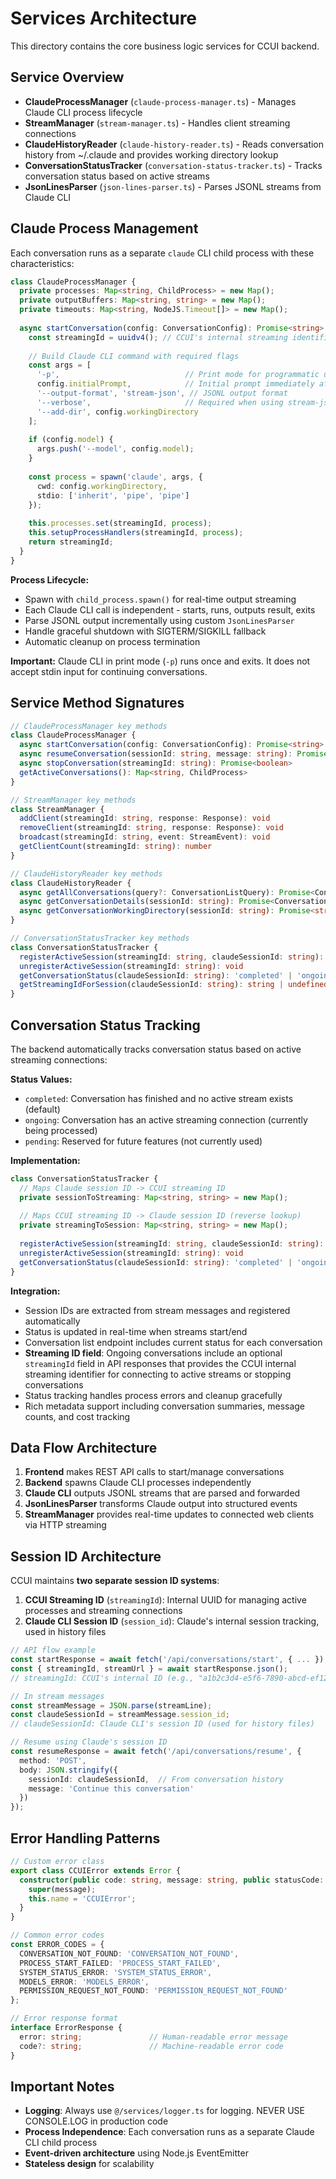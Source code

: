 # Services Architecture

This directory contains the core business logic services for CCUI backend.

## Service Overview

- **ClaudeProcessManager** (`claude-process-manager.ts`) - Manages Claude CLI process lifecycle
- **StreamManager** (`stream-manager.ts`) - Handles client streaming connections  
- **ClaudeHistoryReader** (`claude-history-reader.ts`) - Reads conversation history from ~/.claude and provides working directory lookup
- **ConversationStatusTracker** (`conversation-status-tracker.ts`) - Tracks conversation status based on active streams
- **JsonLinesParser** (`json-lines-parser.ts`) - Parses JSONL streams from Claude CLI

## Claude Process Management

Each conversation runs as a separate `claude` CLI child process with these characteristics:

```typescript
class ClaudeProcessManager {
  private processes: Map<string, ChildProcess> = new Map();
  private outputBuffers: Map<string, string> = new Map();
  private timeouts: Map<string, NodeJS.Timeout[]> = new Map();
  
  async startConversation(config: ConversationConfig): Promise<string> {
    const streamingId = uuidv4(); // CCUI's internal streaming identifier
    
    // Build Claude CLI command with required flags
    const args = [
      '-p',                            // Print mode for programmatic use
      config.initialPrompt,            // Initial prompt immediately after -p
      '--output-format', 'stream-json', // JSONL output format
      '--verbose',                     // Required when using stream-json with print mode
      '--add-dir', config.workingDirectory
    ];
    
    if (config.model) {
      args.push('--model', config.model);
    }
    
    const process = spawn('claude', args, {
      cwd: config.workingDirectory,
      stdio: ['inherit', 'pipe', 'pipe']
    });
    
    this.processes.set(streamingId, process);
    this.setupProcessHandlers(streamingId, process);
    return streamingId;
  }
}
```

**Process Lifecycle:**
- Spawn with `child_process.spawn()` for real-time output streaming  
- Each Claude CLI call is independent - starts, runs, outputs result, exits
- Parse JSONL output incrementally using custom `JsonLinesParser`
- Handle graceful shutdown with SIGTERM/SIGKILL fallback
- Automatic cleanup on process termination

**Important:** Claude CLI in print mode (`-p`) runs once and exits. It does not accept stdin input for continuing conversations.

## Service Method Signatures

```typescript
// ClaudeProcessManager key methods
class ClaudeProcessManager {
  async startConversation(config: ConversationConfig): Promise<string>
  async resumeConversation(sessionId: string, message: string): Promise<string>
  async stopConversation(streamingId: string): Promise<boolean>
  getActiveConversations(): Map<string, ChildProcess>
}

// StreamManager key methods
class StreamManager {
  addClient(streamingId: string, response: Response): void
  removeClient(streamingId: string, response: Response): void
  broadcast(streamingId: string, event: StreamEvent): void
  getClientCount(streamingId: string): number
}

// ClaudeHistoryReader key methods
class ClaudeHistoryReader {
  async getAllConversations(query?: ConversationListQuery): Promise<ConversationSummary[]>
  async getConversationDetails(sessionId: string): Promise<ConversationDetailsResponse>
  async getConversationWorkingDirectory(sessionId: string): Promise<string | null>
}

// ConversationStatusTracker key methods
class ConversationStatusTracker {
  registerActiveSession(streamingId: string, claudeSessionId: string): void
  unregisterActiveSession(streamingId: string): void
  getConversationStatus(claudeSessionId: string): 'completed' | 'ongoing' | 'pending'
  getStreamingIdForSession(claudeSessionId: string): string | undefined
}
```

## Conversation Status Tracking

The backend automatically tracks conversation status based on active streaming connections:

**Status Values:**
- `completed`: Conversation has finished and no active stream exists (default)
- `ongoing`: Conversation has an active streaming connection (currently being processed)
- `pending`: Reserved for future features (not currently used)

**Implementation:**
```typescript
class ConversationStatusTracker {
  // Maps Claude session ID -> CCUI streaming ID
  private sessionToStreaming: Map<string, string> = new Map();
  
  // Maps CCUI streaming ID -> Claude session ID (reverse lookup)
  private streamingToSession: Map<string, string> = new Map();
  
  registerActiveSession(streamingId: string, claudeSessionId: string): void
  unregisterActiveSession(streamingId: string): void
  getConversationStatus(claudeSessionId: string): 'completed' | 'ongoing' | 'pending'
}
```

**Integration:**
- Session IDs are extracted from stream messages and registered automatically
- Status is updated in real-time when streams start/end
- Conversation list endpoint includes current status for each conversation
- **Streaming ID field**: Ongoing conversations include an optional `streamingId` field in API responses that provides the CCUI internal streaming identifier for connecting to active streams or stopping conversations
- Status tracking handles process errors and cleanup gracefully
- Rich metadata support including conversation summaries, message counts, and cost tracking

## Data Flow Architecture

1. **Frontend** makes REST API calls to start/manage conversations
2. **Backend** spawns Claude CLI processes independently
3. **Claude CLI** outputs JSONL streams that are parsed and forwarded
4. **JsonLinesParser** transforms Claude output into structured events
5. **StreamManager** provides real-time updates to connected web clients via HTTP streaming

## Session ID Architecture

CCUI maintains **two separate session ID systems**:

1. **CCUI Streaming ID** (`streamingId`): Internal UUID for managing active processes and streaming connections
2. **Claude CLI Session ID** (`session_id`): Claude's internal session tracking, used in history files

```typescript
// API flow example
const startResponse = await fetch('/api/conversations/start', { ... });
const { streamingId, streamUrl } = await startResponse.json();
// streamingId: CCUI's internal ID (e.g., "a1b2c3d4-e5f6-7890-abcd-ef1234567890")

// In stream messages
const streamMessage = JSON.parse(streamLine);
const claudeSessionId = streamMessage.session_id;
// claudeSessionId: Claude CLI's session ID (used for history files)

// Resume using Claude's session ID
const resumeResponse = await fetch('/api/conversations/resume', {
  method: 'POST',
  body: JSON.stringify({
    sessionId: claudeSessionId,  // From conversation history
    message: 'Continue this conversation'
  })
});
```

## Error Handling Patterns

```typescript
// Custom error class
export class CCUIError extends Error {
  constructor(public code: string, message: string, public statusCode: number = 500) {
    super(message);
    this.name = 'CCUIError';
  }
}

// Common error codes
const ERROR_CODES = {
  CONVERSATION_NOT_FOUND: 'CONVERSATION_NOT_FOUND',
  PROCESS_START_FAILED: 'PROCESS_START_FAILED',
  SYSTEM_STATUS_ERROR: 'SYSTEM_STATUS_ERROR',
  MODELS_ERROR: 'MODELS_ERROR',
  PERMISSION_REQUEST_NOT_FOUND: 'PERMISSION_REQUEST_NOT_FOUND'
};

// Error response format
interface ErrorResponse {
  error: string;               // Human-readable error message
  code?: string;               // Machine-readable error code
}
```

## Important Notes

- **Logging**: Always use `@/services/logger.ts` for logging. NEVER USE CONSOLE.LOG in production code
- **Process Independence**: Each conversation runs as a separate Claude CLI child process
- **Event-driven architecture** using Node.js EventEmitter
- **Stateless design** for scalability